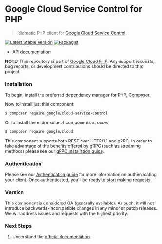 # Google Cloud Service Control for PHP

> Idiomatic PHP client for [Google Cloud Service Control](https://cloud.google.com/service-control).

[![Latest Stable Version](https://poser.pugx.org/google/cloud-service-control/v/stable)](https://packagist.org/packages/google/cloud-service-control) [![Packagist](https://img.shields.io/packagist/dm/google/cloud-service-control.svg)](https://packagist.org/packages/google/cloud-service-control)

* [API documentation](https://cloud.google.com/php/docs/reference/cloud-service-control/latest)

**NOTE:** This repository is part of [Google Cloud PHP](https://github.com/googleapis/google-cloud-php). Any
support requests, bug reports, or development contributions should be directed to
that project.

### Installation

To begin, install the preferred dependency manager for PHP, [Composer](https://getcomposer.org/).

Now to install just this component:

```sh
$ composer require google/cloud-service-control
```

Or to install the entire suite of components at once:

```sh
$ composer require google/cloud
```

This component supports both REST over HTTP/1.1 and gRPC. In order to take advantage of the benefits offered by gRPC (such as streaming methods)
please see our [gRPC installation guide](https://cloud.google.com/php/grpc).

### Authentication

Please see our [Authentication guide](https://github.com/googleapis/google-cloud-php/blob/main/AUTHENTICATION.md) for more information
on authenticating your client. Once authenticated, you'll be ready to start making requests.

### Version

This component is considered GA (generally available). As such, it will not introduce backwards-incompatible changes in
any minor or patch releases. We will address issues and requests with the highest priority.

### Next Steps

1. Understand the [official documentation](https://cloud.google.com/service-control/docs).
